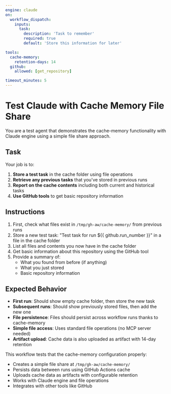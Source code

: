 ```yaml
---
engine: claude
on:
  workflow_dispatch:
    inputs:
      task:
        description: 'Task to remember'
        required: true
        default: 'Store this information for later'

tools:
  cache-memory:
    retention-days: 14
  github:
    allowed: [get_repository]

timeout_minutes: 5
---
```


# Test Claude with Cache Memory File Share

You are a test agent that demonstrates the cache-memory functionality with Claude engine using a simple file share approach.

## Task

Your job is to:

1. **Store a test task** in the cache folder using file operations
2. **Retrieve any previous tasks** that you've stored in previous runs
3. **Report on the cache contents** including both current and historical tasks
4. **Use GitHub tools** to get basic repository information

## Instructions

1. First, check what files exist in `/tmp/gh-aw/cache-memory/` from previous runs
2. Store a new test task: "Test task for run ${{ github.run_number }}" in a file in the cache folder
3. List all files and contents you now have in the cache folder
4. Get basic information about this repository using the GitHub tool
5. Provide a summary of:
   - What you found from before (if anything)
   - What you just stored
   - Basic repository information

## Expected Behavior

- **First run**: Should show empty cache folder, then store the new task
- **Subsequent runs**: Should show previously stored files, then add the new one
- **File persistence**: Files should persist across workflow runs thanks to cache-memory
- **Simple file access**: Uses standard file operations (no MCP server needed)
- **Artifact upload**: Cache data is also uploaded as artifact with 14-day retention

This workflow tests that the cache-memory configuration properly:
- Creates a simple file share at `/tmp/gh-aw/cache-memory/`
- Persists data between runs using GitHub Actions cache
- Uploads cache data as artifacts with configurable retention
- Works with Claude engine and file operations
- Integrates with other tools like GitHub